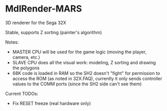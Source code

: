 # MdlRender-MARS
3D renderer for the Sega 32X

Stable, supports Z sorting (painter's algorithm)

Notes:
- MASTER CPU will be used for the game logic (moving the player, camera, etc.)
- SLAVE CPU does all the visual work: modeling, Z sorting and drawing the polygons
- 68K code is loaded in RAM so the SH2 doesn't "fight" for permission to access the ROM (as noted in 32X.FAQ), currently it only sends controller values to the COMM ports (since the SH2 side can't see them)

Current TODOs:
- Fix RESET freeze (real hardware only)



